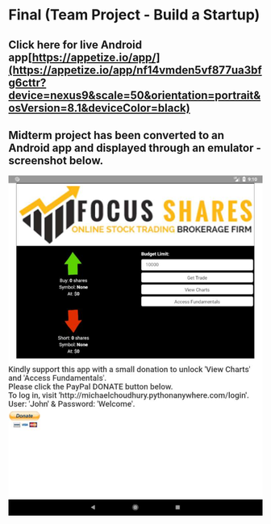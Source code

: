 # Final (Team Project - Build a Startup)

## Click here for live Android app[https://appetize.io/app/](https://appetize.io/app/nf14vmden5vf877ua3bfg6cttr?device=nexus9&scale=50&orientation=portrait&osVersion=8.1&deviceColor=black)

## Midterm project has been converted to an Android app and displayed through an emulator - screenshot below.

 ![Tux, the Linux mascot](mobile_app_share_trading_screenshot.jpg)
 
 



